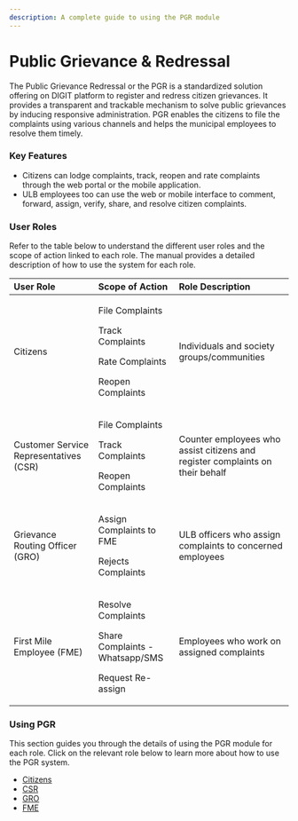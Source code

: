 ```yaml
---
description: A complete guide to using the PGR module
---
```


# Public Grievance & Redressal

The Public Grievance Redressal or the PGR  is a standardized solution offering on DIGIT platform to register and redress citizen grievances. It provides a transparent and trackable mechanism to solve public grievances by inducing responsive administration. PGR enables the citizens to file the complaints using various channels and helps the municipal employees to resolve them timely.

### Key Features

* Citizens can lodge complaints, track, reopen and rate complaints through the web portal or the mobile application. 
* ULB employees too can use the web or mobile interface to comment, forward, assign, verify, share, and resolve citizen complaints.

### User Roles

Refer to the table below to understand the different user roles and the scope of action linked to each role. The manual provides a detailed description of how to use the system for each role.

<table>
  <thead>
    <tr>
      <th style="text-align:left">User Role</th>
      <th style="text-align:left">Scope of Action</th>
      <th style="text-align:left">Role Description</th>
    </tr>
  </thead>
  <tbody>
    <tr>
      <td style="text-align:left">Citizens</td>
      <td style="text-align:left">
        <p>File Complaints</p>
        <p>Track Complaints</p>
        <p>Rate Complaints</p>
        <p>Reopen Complaints
          <br />
        </p>
      </td>
      <td style="text-align:left">Individuals and society groups/communities</td>
    </tr>
    <tr>
      <td style="text-align:left">Customer Service Representatives (CSR)</td>
      <td style="text-align:left">
        <p>File Complaints</p>
        <p>Track Complaints</p>
        <p>Reopen Complaints
          <br />
        </p>
      </td>
      <td style="text-align:left">Counter employees who assist citizens and register complaints on their
        behalf</td>
    </tr>
    <tr>
      <td style="text-align:left">Grievance Routing Officer (GRO)</td>
      <td style="text-align:left">
        <p>Assign Complaints to FME</p>
        <p>Rejects Complaints
          <br />
        </p>
      </td>
      <td style="text-align:left">ULB officers who assign complaints to concerned employees</td>
    </tr>
    <tr>
      <td style="text-align:left">First Mile Employee (FME)</td>
      <td style="text-align:left">
        <p>Resolve Complaints</p>
        <p>Share Complaints - Whatsapp/SMS</p>
        <p>Request Re-assign
          <br />
        </p>
      </td>
      <td style="text-align:left">Employees who work on assigned complaints</td>
    </tr>
  </tbody>
</table>

### Using PGR

This section guides you through the details of using the PGR module for each role. Click on the relevant role below to learn more about how to use the PGR system.

* [Citizens](citizen-guide.md)
* [CSR](employee-guide.md#csr)
* [GRO](employee-guide.md#gro)
* [FME](employee-guide.md#fme)



